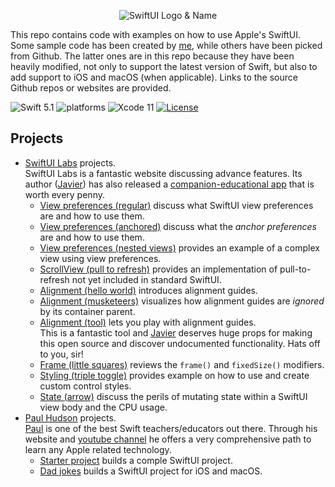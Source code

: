 <p align="center">
   <img src="Assets/SwiftUI.svg" alt="SwiftUI Logo & Name">
</p>

This repo contains code with examples on how to use Apple's SwiftUI. Some sample code has been created by [me](https://github.com/coyot1904), while others have been picked from Github. The latter ones are in this repo because they have been heavily modified, not only to support the latest version of Swift, but also to add support to iOS and macOS (when applicable). Links to the source Github repos or websites are provided.

![Swift 5.1](https://img.shields.io/badge/Swift-5.1-orange.svg) ![platforms](https://img.shields.io/badge/platforms-iOS%20%7C%20macOS-lightgrey.svg) ![Xcode 11](https://img.shields.io/badge/Xcode-11-blueviolet.svg) [![License](http://img.shields.io/:license-mit-blue.svg)](http://doge.mit-license.org)

## Projects

-   [SwiftUI Labs](https://swiftui-lab.com) projects.<br>
    SwiftUI Labs is a fantastic website discussing advance features. Its author ([Javier](https://twitter.com/SwiftUILab)) has also released a [companion-educational app](https://swiftui-lab.com/companion/) that is worth every penny.
    -   [View preferences (regular)](https://swiftui-lab.com/communicating-with-the-view-tree-part-1) discuss what SwiftUI view preferences are and how to use them.
    -   [View preferences (anchored)](https://swiftui-lab.com/communicating-with-the-view-tree-part-2) discuss what the _anchor preferences_ are and how to use them.
    -   [View preferences (nested views)](https://swiftui-lab.com/communicating-with-the-view-tree-part-3) provides an example of a complex view using view preferences.
    -   [ScrollView (pull to refresh)](https://swiftui-lab.com/scrollview-pull-to-refresh) provides an implementation of pull-to-refresh not yet included in standard SwiftUI.
    -   [Alignment (hello world)](https://swiftui-lab.com/alignment-guides) introduces alignment guides.
    -   [Alignment (musketeers)](https://swiftui-lab.com/alignment-guides) visualizes how alignment guides are _ignored_ by its container parent.
    -   [Alignment (tool)](https://swiftui-lab.com/alignment-guides) lets you play with alignment guides.<br>
        This is a fantastic tool and [Javier](https://twitter.com/SwiftUILab) deserves huge props for making this open source and discover undocumented functionality. Hats off to you, sir!
    -   [Frame (little squares)](https://swiftui-lab.com/frame-behaviors) reviews the `frame()` and `fixedSize()` modifiers.
    -   [Styling (triple toggle)](https://swiftui-lab.com/custom-styling) provides example on how to use and create custom control styles.
    -   [State (arrow)](https://swiftui-lab.com/state-changes) discuss the perils of mutating state within a SwiftUI view body and the CPU usage. 
- [Paul Hudson](https://www.hackingwithswift.com) projects.<br>
  [Paul](https://twitter.com/twostraws) is one of the best Swift teachers/educators out there. Through his website and [youtube channel](https://www.youtube.com/channel/UCmJi5RdDLgzvkl3Ly0DRMlQ) he offers a very comprehensive path to learn any Apple related technology.
    -   [Starter project](https://www.hackingwithswift.com/quick-start/swiftui/swiftui-tutorial-building-a-complete-project) builds a comple SwiftUI project.
    -   [Dad jokes](https://github.com/twostraws/SwiftOnSundays) builds a SwiftUI project for iOS and macOS.
